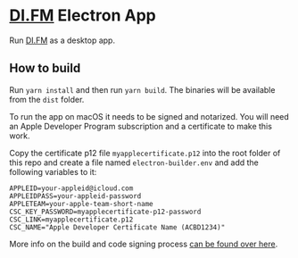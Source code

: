 # [DI.FM](https://www.di.fm/apps) Electron App

Run [DI.FM](https://www.di.fm/apps) as a desktop app.

## How to build

Run `yarn install` and then run `yarn build`. The binaries will be available from the `dist` folder.

To run the app on macOS it needs to be signed and notarized. You will need an Apple Developer Program subscription and a certificate to make this work.

Copy the certificate p12 file `myapplecertificate.p12` into the root folder of this repo and create a file named `electron-builder.env` and add the following variables to it:

```
APPLEID=your-appleid@icloud.com
APPLEIDPASS=your-appleid-password
APPLETEAM=your-apple-team-short-name
CSC_KEY_PASSWORD=myapplecertificate-p12-password
CSC_LINK=myapplecertificate.p12
CSC_NAME="Apple Developer Certificate Name (ACBD1234)"
```

More info on the build and code signing process [can be found over here](https://www.electron.build).

